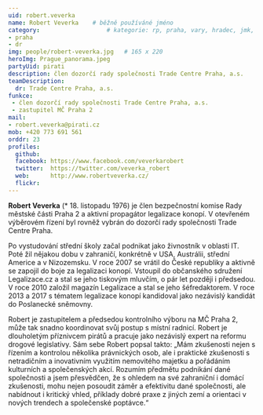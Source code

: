 ```yaml
---
uid: robert.veverka
name: Robert Veverka  	# běžně používáné jméno
category:                 	# kategorie: rp, praha, vary, hradec, jmk, senat
- praha
- dr
img: people/robert-veverka.jpg   # 165 x 220
heroImg: Prague_panorama.jpeg
partyUid: pirati
description: člen dozorčí rady společnosti Trade Centre Praha, a.s. 
teamDescription:
  dr: Trade Centre Praha, a.s.
funkce: 
 - člen dozorčí rady společnosti Trade Centre Praha, a.s.
 - zastupitel MČ Praha 2
mail:
- robert.veverka@pirati.cz
mob: +420 773 691 561
orddr: 23
profiles:
  github:       
  facebook: https://www.facebook.com/veverkarobert
  twitter: 	https://twitter.com/veverka_robert	
  web:      http://www.robertveverka.cz/
  flickr:		  
---
```


**Robert Veverka** (* 18. listopadu 1976) je člen bezpečnostní komise Rady městské části Praha 2 a aktivní propagátor legalizace konopí. V otevřeném výběrovém řízení byl rovněž vybrán do dozorčí rady společnosti Trade Centre Praha.

Po vystudování střední školy začal podnikat jako živnostník v oblasti IT. Poté žil nějakou dobu v zahraničí, konkrétně v USA, Austrálii, střední Americe a v Nizozemsku. V roce 2007 se vrátil do České republiky a aktivně se zapojil do boje za legalizaci konopí. Vstoupil do občanského sdružení Legalizace.cz a stal se jeho tiskovým mluvčím, o pár let později i předsedou. V roce 2010 založil magazín Legalizace a stal se jeho šéfredaktorem. V roce 2013 a 2017 s tématem legalizace konopí kandidoval jako nezávislý kandidát do Poslanecké sněmovny.

Robert je zastupitelem a předsedou kontrolního výboru na MČ Praha 2, může tak snadno koordinovat svůj postup s místní radnicí. Robert je dlouholetým příznivcem pirátů a pracuje jako nezávislý expert na reformu drogové legislativy. Sám sebe Robert popsal takto: „Mám zkušenosti nejen s řízením a kontrolou několika právnických osob, ale i praktické zkušenosti s netradičním a inovativním využitím nemovitého majetku a pořádáním kulturních a společenských akcí. Rozumím předmětu podnikání dané společnosti a jsem přesvědčen, že s ohledem na své zahraniční i domácí zkušenosti, mohu nejen posoudit záměr a efektivitu dané společnosti, ale nabídnout i kritický vhled, příklady dobré praxe z jiných zemí a orientaci v nových trendech a společenské poptávce.“




